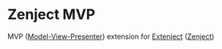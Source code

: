 # Zenject MVP

MVP ([Model-View-Presenter](https://en.wikipedia.org/wiki/Model%e2%80%93view%e2%80%93presenter)) extension for [Extenject](https://github.com/svermeulen/Extenject) ([Zenject](https://github.com/modesttree/Zenject))
